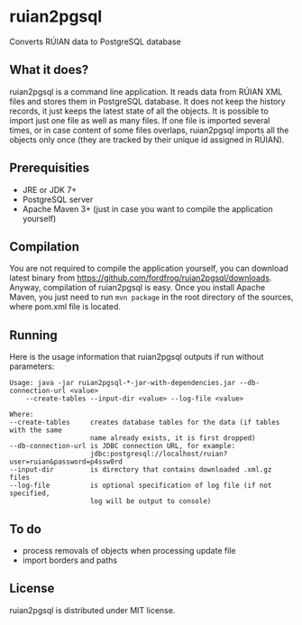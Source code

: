 ruian2pgsql
===========

Converts RÚIAN data to PostgreSQL database

What it does?
-------------

ruian2pgsql is a command line application. It reads data from RÚIAN XML files and stores them
in PostgreSQL database. It does not keep the history records, it just keeps the latest state
of all the objects. It is possible to import just one file as well as many files. If one file
is imported several times, or in case content of some files overlaps, ruian2pgsql imports all
the objects only once (they are tracked by their unique id assigned in RÚIAN).

Prerequisities
--------------

* JRE or JDK 7+
* PostgreSQL server
* Apache Maven 3+ (just in case you want to compile the application yourself)

Compilation
-----------

You are not required to compile the application yourself, you can download latest binary from
https://github.com/fordfrog/ruian2pgsql/downloads. Anyway, compilation of ruian2pgsql is easy.
Once you install Apache Maven, you just need to run `mvn package` in the root directory of the
sources, where pom.xml file is located.

Running
-------

Here is the usage information that ruian2pgsql outputs if run without parameters:

    Usage: java -jar ruian2pgsql-*-jar-with-dependencies.jar --db-connection-url <value>
        --create-tables --input-dir <value> --log-file <value>

    Where:
    --create-tables     creates database tables for the data (if tables with the same
                        name already exists, it is first dropped)
    --db-connection-url is JDBC connection URL, for example:
                        jdbc:postgresql://localhost/ruian?user=ruian&password=p4ssw0rd
    --input-dir         is directory that contains downloaded .xml.gz files
    --log-file          is optional specification of log file (if not specified,
                        log will be output to console)

To do
-----

* process removals of objects when processing update file
* import borders and paths

License
-------

ruian2pgsql is distributed under MIT license.